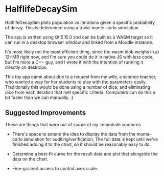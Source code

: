 # HalflifeDecaySim

HalflifeDecaySim plots population vs iterations given a specific probability of decay.  This is determined using a trivial monte-carlo simulation.

The app is written using Qt 5.15.0 and can be built as a WASM target so it can run in a desktop browser window and linked from a Moodle instance.

It's most likely not the most efficient thing, since the wasm blob weighs in at 12+MB right now, and I'm sure you could do it in native JS with less code, but I'm more a C++ guy, and I wrote it with the intention of running it directly on desktops.

This toy app came about due to a request from my wife, a science teacher, who wanted a way for her students to play with the parameters easily.  Traditionally this would be done using a number of dice, and eliminating dice from each iteration that met specific criteria.  Computers can do this a lot faster than we can manually. :)

## Suggested Improvements

These are things that were out of scope of my immediate concerns

* There's space to extend the idea to display the data from the monte-carlo simulation for auditing/verification.  The full data is kept until we've finished adding it to the chart, so it should be reasonably easy to do.

* Determine a best-fit curve for the result data and plot that alongside the data on the chart.

* Fine-grained access to control axes scale.

